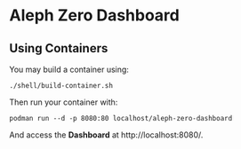 # Aleph Zero Dashboard

## Using Containers

You may build a container using:

```
./shell/build-container.sh
```

Then run your container with:

```
podman run --d -p 8080:80 localhost/aleph-zero-dashboard
```

And access the **Dashboard** at http://localhost:8080/.
